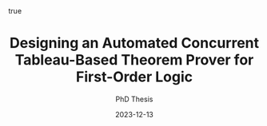 ---
title: "Designing an Automated Concurrent Tableau-Based Theorem Prover for First-Order Logic"
subtitle: PhD Thesis
author:
date: 2023-12-13
categories: [thesis]
math: true
mermaid: true
attachment: thesis.pdf
slides: defense_presentation.pdf
---